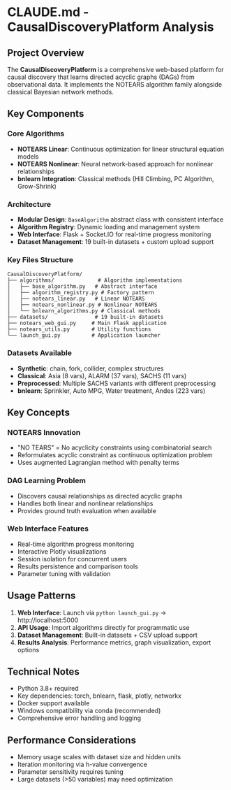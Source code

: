 # CLAUDE.md - CausalDiscoveryPlatform Analysis

## Project Overview
The **CausalDiscoveryPlatform** is a comprehensive web-based platform for causal discovery that learns directed acyclic graphs (DAGs) from observational data. It implements the NOTEARS algorithm family alongside classical Bayesian network methods.

## Key Components

### Core Algorithms
- **NOTEARS Linear**: Continuous optimization for linear structural equation models
- **NOTEARS Nonlinear**: Neural network-based approach for nonlinear relationships
- **bnlearn Integration**: Classical methods (Hill Climbing, PC Algorithm, Grow-Shrink)

### Architecture
- **Modular Design**: `BaseAlgorithm` abstract class with consistent interface
- **Algorithm Registry**: Dynamic loading and management system
- **Web Interface**: Flask + Socket.IO for real-time progress monitoring
- **Dataset Management**: 19 built-in datasets + custom upload support

### Key Files Structure
```
CausalDiscoveryPlatform/
├── algorithms/              # Algorithm implementations
│   ├── base_algorithm.py   # Abstract interface
│   ├── algorithm_registry.py # Factory pattern
│   ├── notears_linear.py   # Linear NOTEARS
│   ├── notears_nonlinear.py # Nonlinear NOTEARS
│   └── bnlearn_algorithms.py # Classical methods
├── datasets/               # 19 built-in datasets
├── notears_web_gui.py     # Main Flask application
├── notears_utils.py       # Utility functions
└── launch_gui.py          # Application launcher
```

### Datasets Available
- **Synthetic**: chain, fork, collider, complex structures
- **Classical**: Asia (8 vars), ALARM (37 vars), SACHS (11 vars)
- **Preprocessed**: Multiple SACHS variants with different preprocessing
- **bnlearn**: Sprinkler, Auto MPG, Water treatment, Andes (223 vars)

## Key Concepts

### NOTEARS Innovation
- "NO TEARS" = No acyclicity constraints using combinatorial search
- Reformulates acyclic constraint as continuous optimization problem
- Uses augmented Lagrangian method with penalty terms

### DAG Learning Problem
- Discovers causal relationships as directed acyclic graphs
- Handles both linear and nonlinear relationships
- Provides ground truth evaluation when available

### Web Interface Features
- Real-time algorithm progress monitoring
- Interactive Plotly visualizations
- Session isolation for concurrent users
- Results persistence and comparison tools
- Parameter tuning with validation

## Usage Patterns
1. **Web Interface**: Launch via `python launch_gui.py` → http://localhost:5000
2. **API Usage**: Import algorithms directly for programmatic use
3. **Dataset Management**: Built-in datasets + CSV upload support
4. **Results Analysis**: Performance metrics, graph visualization, export options

## Technical Notes
- Python 3.8+ required
- Key dependencies: torch, bnlearn, flask, plotly, networkx
- Docker support available
- Windows compatibility via conda (recommended)
- Comprehensive error handling and logging

## Performance Considerations
- Memory usage scales with dataset size and hidden units
- Iteration monitoring via h-value convergence
- Parameter sensitivity requires tuning
- Large datasets (>50 variables) may need optimization